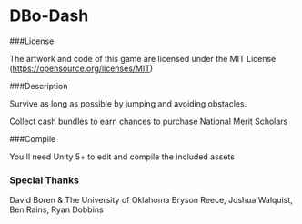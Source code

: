 # DBo-Dash

###License

The artwork and code of this game are licensed under the MIT License (https://opensource.org/licenses/MIT)


###Description

Survive as long as possible by jumping and avoiding obstacles.

Collect cash bundles to earn chances to purchase National Merit Scholars


###Compile

You'll need Unity 5+ to edit and compile the included assets


### Special Thanks

David Boren & The University of Oklahoma
Bryson Reece, Joshua Walquist, Ben Rains, Ryan Dobbins
